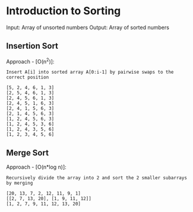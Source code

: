 # Introduction to Sorting

Input: Array of unsorted numbers
Output: Array of sorted numbers

## Insertion Sort

Approach - [O(n<sup>2</sup>)]:
```
Insert A[i] into sorted array A[0:i-1] by pairwise swaps to the correct position

[5, 2, 4, 6, 1, 3]
[2, 5, 4, 6, 1, 3]
[2, 4, 5, 6, 1, 3]
[2, 4, 5, 1, 6, 3]
[2, 4, 1, 5, 6, 3]
[2, 1, 4, 5, 6, 3]
[1, 2, 4, 5, 6, 3]
[1, 2, 4, 5, 3, 6]
[1, 2, 4, 3, 5, 6]
[1, 2, 3, 4, 5, 6]
```

## Merge Sort

Approach - [O(n*log n)]:
```
Recursively divide the array into 2 and sort the 2 smaller subarrays by merging

[20, 13, 7, 2, 12, 11, 9, 1]
[[2, 7, 13, 20], [1, 9, 11, 12]]
[1, 2, 7, 9, 11, 12, 13, 20]
```